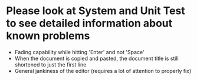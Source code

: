 # Please look at System and Unit Test to see detailed information about known problems

- Fading capability while hitting 'Enter' and not 'Space'
- When the document is copied and pasted, the document title is still shortened to just the first line
- General jankiness of the editor (requires a lot of attention to properly fix)
